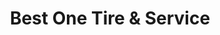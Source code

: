 ---
title: "Best One Tire & Service"
url: /vincennes/best-one-tire-and-service-south-6th-street/
shop: tyres
---